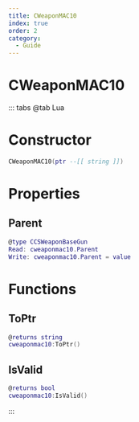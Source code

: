 ```yaml
---
title: CWeaponMAC10
index: true
order: 2
category:
  - Guide
---
```


# CWeaponMAC10

::: tabs
@tab Lua
# Constructor
```lua
CWeaponMAC10(ptr --[[ string ]])
```
# Properties
## Parent 
```lua
@type CCSWeaponBaseGun
Read: cweaponmac10.Parent
Write: cweaponmac10.Parent = value
```
# Functions
## ToPtr
```lua
@returns string
cweaponmac10:ToPtr()
```
## IsValid
```lua
@returns bool
cweaponmac10:IsValid()
```

:::